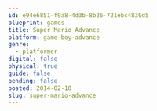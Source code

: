 ```yaml
---
id: e94e6851-f9a8-4d3b-8b26-721ebc4830d5
blueprint: games
title: Super Mario Advance
platform: game-boy-advance
genre:
  - platformer
digital: false
physical: true
guide: false
pending: false
posted: 2014-02-10
slug: super-mario-advance
---
```

